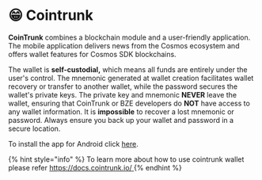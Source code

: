# 😁 Cointrunk

**CoinTrunk** combines a blockchain module and a user-friendly application. The mobile application delivers news from the Cosmos ecosystem and offers wallet features for Cosmos SDK blockchains.

The wallet is **self-custodial,** which means all funds are entirely under the user's control. The mnemonic generated at wallet creation facilitates wallet recovery or transfer to another wallet, while the password secures the wallet's private keys. The private key and mnemonic **NEVER** leave the wallet, ensuring that CoinTrunk or BZE developers do **NOT** have access to any wallet information. It is **impossible** to recover a lost mnemonic or password. Always ensure you back up your wallet and password in a secure location.

To install the app for Android click [here](https://play.google.com/store/apps/details?id=svbtech.ro\&pcampaignid=web\_share).

{% hint style="info" %}
To learn more about how to use cointrunk wallet please refer [https://docs.cointrunk.io/ ](https://docs.cointrunk.io/)
{% endhint %}

